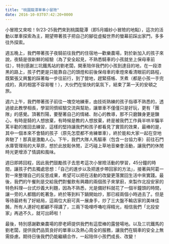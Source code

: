 ```yaml
---
title: "桃園龍潭單車小冒險"
date: 2016-10-03T07:42:20+0000
---
```


小冒險又來啦！9/23-25我們來到桃園龍潭（即5月婚紗小冒險的地點），這次的活動以單車探索為主，期望帶著孩子把自己的腳從虛擬世界的螢幕前踩出家門，多多往外探索。

週五晚上，我們帶著孩子夜騎前往我們的住宿地—歡樂農場，對於新加入的孩子來說，夜騎是很新鮮的經驗（為了安全起見，不熟悉騎車的小孩就坐上保母車前往），特別感謝三坑鐵馬站的劉老闆，開車陪伴我們的小孩到達目的地，在一段漆黑的路上，孩子們更是只能靠自己的頭燈和前後保母車的車燈來看清眼前的路程，既緊張又興奮的踩著每一步往前行，到了營地，趕緊搭帳、烹煮（都是小孩一手完成的，真的相當不容易喔！），大伙們在愉快的氣氛下，結束了第一天的安頓之旅。

週六上午，我們帶著孩子前往一塊空地練車，由技術熟練的孩子指導不熟悉的，透過彼此教學相長，學習同儕經驗交流與幫助，讓單車不僅僅只是好玩，更有「團隊」的感覺。頂著烈陽，要壓著自己的情緒、耐心的教導，那不只磨鍊身更是鍊心，有時是騎的人想放棄，有時候是教的人想放棄，終是被我們工作員半哄半騙半罵半勸的推回去練習，這樣的堅持讓我們和孩子都看見了實質的效果，最棒的是，其中一個本來不會騎的孩子（原先怎麼都不肯練單車），終於能和大家一起在空地奔馳了！那真是激勵人心。下午，我們大隊人馬驅車（包含一台協力車）前往石門水庫管理局的大草原，想於此放鬆休閒，正巧碰上草地音樂會活動，讓我們的休閒時光更增添了情調和風味。

週日即將回程，因此我們鼓勵孩子去思考這次小冒險活動的學習，45分鐘的時間，讓孩子們去獨處思想：「自己的進步以及把進步帶回家的方法」，接著與阿葛一對一來整理自己的反思成果，希望可以把在活動的改變更落實回生活中來實踐。最後，我們的午餐則是交給我們對餐飲有興趣的兩個孩子來掌廚，來製作北投安家的特色料理—台式炒義大利麵，因為不熟悉，光是備好料就花了一個半鐘頭的時間，讓一旁的人都餓的乾著急，終於等到料下鍋開始炒，那已經兩個小時過去了。但是等待最終有了好結局，這兩位大廚可真一展身手，炒了三大盤不輸店家的美味佳餚，所有人連好吃都顧不得講了，三兩下吸哩呼嚕吃得精光，相信我們「北投安家」再過不久，就可出師啦！

最後，特別感謝歡樂農場的廖老師提供我們有這麼棒的露營場地。以及三坑鐵馬的劉老闆，提供我們品質良好的單車以及熱心周全的服務，讓我們在騎車的安全上無需掛慮。期待日後我們仍能繼續合作，一起陪伴小孩們成長、改變！
